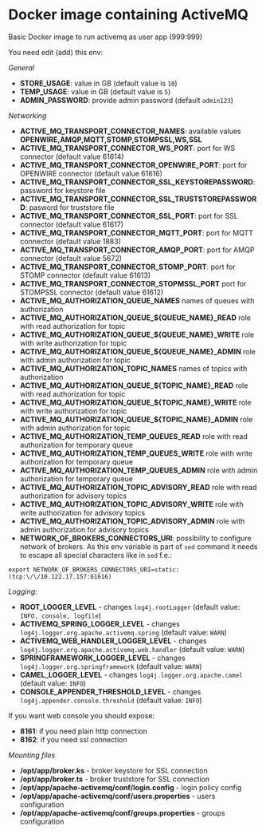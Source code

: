 # Docker image containing ActiveMQ
Basic Docker image to run activemq as user app (999:999)

You need edit (add) this env:

*General*

- **STORE_USAGE**: value in GB (default value is `10`)
- **TEMP_USAGE**: value in GB (default value is `5`)
- **ADMIN_PASSWORD**: provide admin password (default `admin123`)

*Networking*

- **ACTIVE_MQ_TRANSPORT_CONNECTOR_NAMES**: available values **OPENWIRE,AMQP,MQTT,STOMP,STOMPSSL,WS,SSL**
- **ACTIVE_MQ_TRANSPORT_CONNECTOR_WS_PORT**: port for WS connector (default value 61614)
- **ACTIVE_MQ_TRANSPORT_CONNECTOR_OPENWIRE_PORT**: port for OPENWIRE connector (default value 61616)
- **ACTIVE_MQ_TRANSPORT_CONNECTOR_SSL_KEYSTOREPASSWORD**: password for keystore file
- **ACTIVE_MQ_TRANSPORT_CONNECTOR_SSL_TRUSTSTOREPASSWORD**: pasword for truststore file
- **ACTIVE_MQ_TRANSPORT_CONNECTOR_SSL_PORT**: port for SSL connector (default value 61617)
- **ACTIVE_MQ_TRANSPORT_CONNECTOR_MQTT_PORT**: port for MQTT connector (default value 1883)
- **ACTIVE_MQ_TRANSPORT_CONNECTOR_AMQP_PORT**: port for AMQP connector (default value 5672)
- **ACTIVE_MQ_TRANSPORT_CONNECTOR_STOMP_PORT**: port for STOMP connector (default value 61613)
- **ACTIVE_MQ_TRANSPORT_CONNECTOR_STOPMSSL_PORT** port for STOMPSSL connector (default value 61612)
- **ACTIVE_MQ_AUTHORIZATION_QUEUE_NAMES** names of queues with authorization
- **ACTIVE_MQ_AUTHORIZATION_QUEUE_${QUEUE_NAME}_READ** role with read authorization for topic
- **ACTIVE_MQ_AUTHORIZATION_QUEUE_${QUEUE_NAME}_WRITE** role with write authorization for topic
- **ACTIVE_MQ_AUTHORIZATION_QUEUE_${QUEUE_NAME}_ADMIN** role with admin authorization for topic
- **ACTIVE_MQ_AUTHORIZATION_TOPIC_NAMES** names of topics with authorization
- **ACTIVE_MQ_AUTHORIZATION_QUEUE_${TOPIC_NAME}_READ** role with read authorization for topic
- **ACTIVE_MQ_AUTHORIZATION_QUEUE_${TOPIC_NAME}_WRITE** role with write authorization for topic
- **ACTIVE_MQ_AUTHORIZATION_QUEUE_${TOPIC_NAME}_ADMIN** role with admin authorization for topic
- **ACTIVE_MQ_AUTHORIZATION_TEMP_QUEUES_READ** role with read authorization for temporary queue
- **ACTIVE_MQ_AUTHORIZATION_TEMP_QUEUES_WRITE** role with write authorization for temporary queue
- **ACTIVE_MQ_AUTHORIZATION_TEMP_QUEUES_ADMIN** role with admin authorization for temporary queue
- **ACTIVE_MQ_AUTHORIZATION_TOPIC_ADVISORY_READ** role with read authorization for advisory topics
- **ACTIVE_MQ_AUTHORIZATION_TOPIC_ADVISORY_WRITE** role with write authorization for advisory topics
- **ACTIVE_MQ_AUTHORIZATION_TOPIC_ADVISORY_ADMIN** role with admin authorization for advisory topics
- **NETWORK_OF_BROKERS_CONNECTORS_URI**: possibility to configure network of brokers. As this env variable is part of `sed` command it needs to escape all special characters like in `sed` f.e.:

```export NETWORK_OF_BROKERS_CONNECTORS_URI=static:(tcp:\/\/10.122.17.157:61616)```

*Logging:*

- **ROOT_LOGGER_LEVEL** - changes `log4j.rootLogger` (default value: `INFO, console, logfile`)
- **ACTIVEMQ_SPRING_LOGGER_LEVEL** - changes `log4j.logger.org.apache.activemq.spring` (default value: `WARN`)
- **ACTIVEMQ_WEB_HANDLER_LOGGER_LEVEL** - changes `log4j.logger.org.apache.activemq.web.handler` (default value: `WARN`)
- **SPRINGFRAMEWORK_LOGGER_LEVEL** - changes `log4j.logger.org.springframework` (default value: `WARN`)
- **CAMEL_LOGGER_LEVEL** - changes `log4j.logger.org.apache.camel` (default value: `INFO`)
- **CONSOLE_APPENDER_THRESHOLD_LEVEL** - changes `log4j.appender.console.threshold` (default value: `INFO`)

If you want web console you should expose:
- **8161**: if you need plain http connection
- **8162**: if you need ssl connection

*Mounting files*
- **/opt/app/broker.ks** - broker keystore for SSL connection
- **/opt/app/broker.ts** - broker truststore for SSL connection
- **/opt/app/apache-activemq/conf/login.config** - login policy config
- **/opt/app/apache-activemq/conf/users.properties** - users configuration
- **/opt/app/apache-activemq/conf/groups.properties** - groups configuration
